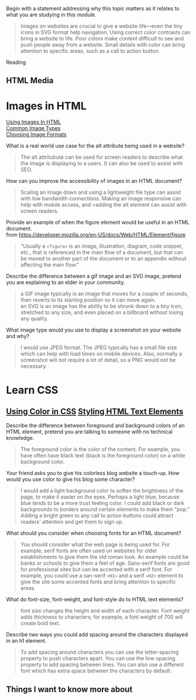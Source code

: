 Begin with a statement addressing why this topic matters as it relates to what you are studying in this module.
>Images on websites are crucial to give a website life—even the tiny icons in SVG format help navigation. Using correct color contrasts can bring a website to life. Poor colors make content difficult to see and push people away from a website. Small details with color can bring attention to specific areas, such as a call to action button.  

Reading  
## HTML Media  
# Images in HTML
[Using Images In HTML](https://developer.mozilla.org/en-US/docs/Learn/HTML/Multimedia_and_embedding/Images_in_HTML)  
[Common Image Types](https://developer.mozilla.org/en-US/docs/Web/Media/Formats/Image_types)  
[Choosing Image Formats](https://developer.mozilla.org/en-US/docs/Web/Media/Formats/Image_types#choosing_an_image_format)  


What is a real world use case for the alt attribute being used in a website?  
>The alt attritubute can be used for screen readers to describe what the image is displaying to a users. It can also be used to assist with SEO.


How can you improve the accessibility of images in an HTML document?  
>Scaling an image down and using a lightweight file type can assist with low bandwidth connections. Making an image responsive can help with mobile access, and >adding the alt element can assist with screen readers.  


Provide an example of when the figure element would be useful in an HTML document.  
from https://developer.mozilla.org/en-US/docs/Web/HTML/Element/figure
>"Usually a ```<figure>``` is an image, illustration, diagram, code snippet, etc., that is referenced in the main flow of a document, but that can be moved to another part of the document or to an appendix without affecting the main flow."  

Describe the difference between a gif image and an SVG image, pretend you are explaining to an elder in your community.  
>a GIF image typically is an image that moves for a couple of seconds, then reverts to its starting position so it can move again.  
>an SVG is an image has the ability to be shrunk down to a tiny icon, stretched to any size, and even placed on a billboard without losing any quality. 


What image type would you use to display a screenshot on your website and why?  
>I would use JPEG format. The JPEG typically has a small file size which can help with load times on mobile devices. Also, normally a screenshot will not require a lot of detail, so a PNG would not be necessary.  
  
# Learn CSS  
## [Using Color in CSS](https://developer.mozilla.org/en-US/docs/Web/CSS/CSS_Colors/Applying_color) [Styling HTML Text Elements](https://developer.mozilla.org/en-US/docs/Learn/CSS/Styling_text/Fundamentals)  


Describe the difference between foreground and background colors of an HTML element, pretend you are talking to someone with no technical knowledge.
>The foreground color is the color of the content. For example, you have often have black text (black is the foreground color) on a white background color. 



Your friend asks you to give his colorless blog website a touch-up. How would you use color to give his blog some character?
>I would add a light background color to soften the brightness of the page, to make it easier on the eyes. Perhaps a light blue, because blue tends to be a more trust feeling color. I could add black or dark backgrounds to borders around certain elements to make them "pop." Adding a bright green to any call to action buttons could attract readers' attention and get them to sign up.



What should you consider when choosing fonts for an HTML document?
>You should consider what the web page is being used for. For example, serif fonts are often used on websites for older establishments to give them the old roman look. An example could be banks or schools to give them a feel of age. Sans-serif fonts are good for professional sites but can be accented with a serif font. For example, you could use a san-serif ```<H1>``` and a serif ```<H2>``` element to give the site some accented fonts and bring attention to specific areas. 



What do font-size, font-weight, and font-style do to HTML text elements?
> font size changes the height and width of each character. Font weight adds thickness to characters; for example, a font weight of 700 will create bold text. 



Describe two ways you could add spacing around the characters displayed in an h1 element.
>To add spacing around characters you can use the letter-spacing property to push characters apart. You can use the line-spacing property to add spacing between lines. You can also use a different font which has extra space between the characters by default. 



## Things I want to know more about  
